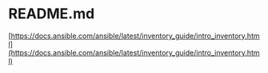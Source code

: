 # README.md

[https://docs.ansible.com/ansible/latest/inventory_guide/intro_inventory.html](https://docs.ansible.com/ansible/latest/inventory_guide/intro_inventory.html)

